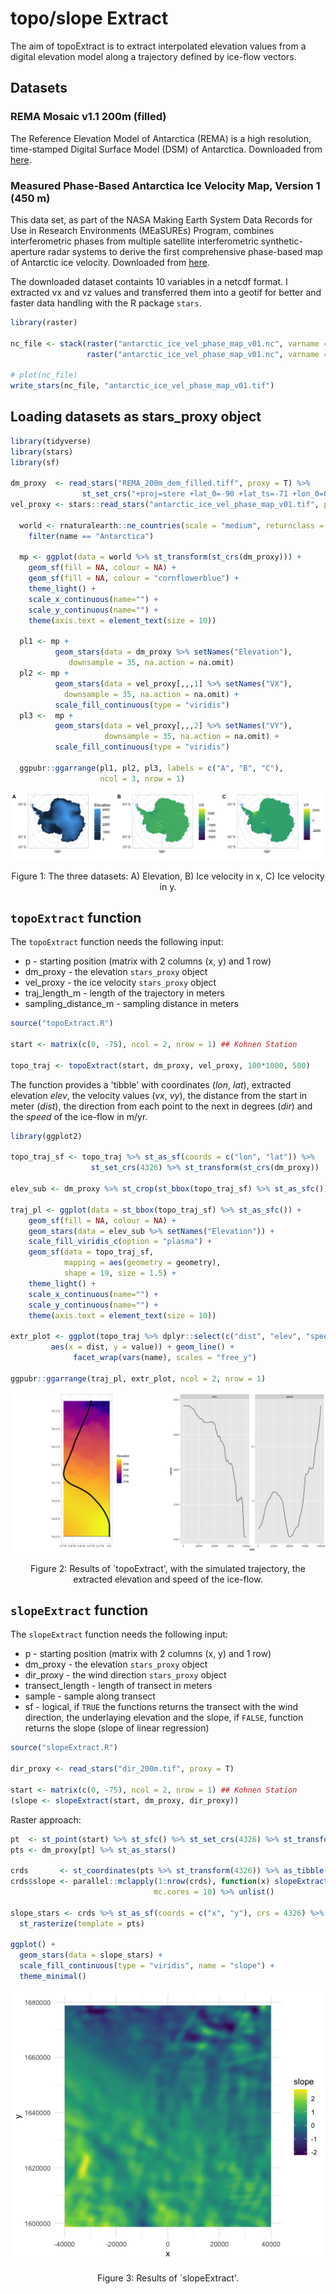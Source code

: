 # topo/slope Extract

The aim of topoExtract is to extract interpolated elevation values from a digital elevation model along a trajectory defined by ice-flow vectors.

## Datasets
### REMA Mosaic v1.1 200m (filled)

The Reference Elevation Model of Antarctica (REMA) is a high resolution, time-stamped Digital Surface Model (DSM) of Antarctica.
Downloaded from [here](https://data.pgc.umn.edu/elev/dem/setsm/REMA/mosaic/v1.1/200m/).

### Measured Phase-Based Antarctica Ice Velocity Map, Version 1 (450 m)
This data set, as part of the NASA Making Earth System Data Records for Use in Research Environments (MEaSUREs) Program, combines interferometric phases from multiple satellite interferometric synthetic-aperture radar systems to derive the first comprehensive phase-based map of Antarctic ice velocity. 
Downloaded from [here](https://n5eil01u.ecs.nsidc.org/MEASURES/NSIDC-0754.001/).

The downloaded dataset containts 10 variables in a netcdf format. I extracted vx and vz values and transferred them into a geotif for better and faster data handling with the R package `stars`.

``` r
library(raster)

nc_file <- stack(raster("antarctic_ice_vel_phase_map_v01.nc", varname = "VX"),
                 raster("antarctic_ice_vel_phase_map_v01.nc", varname = "VY")) %>% st_as_stars()

# plot(nc_file)
write_stars(nc_file, "antarctic_ice_vel_phase_map_v01.tif")
```

## Loading datasets as stars_proxy object

``` r
library(tidyverse)
library(stars)
library(sf)

dm_proxy  <- read_stars("REMA_200m_dem_filled.tiff", proxy = T) %>%
                st_set_crs("+proj=stere +lat_0=-90 +lat_ts=-71 +lon_0=0 +x_0=0 +y_0=0 +datum=WGS84 +units=m +no_defs")
vel_proxy <- stars::read_stars("antarctic_ice_vel_phase_map_v01.tif", proxy = T)                 

  world <- rnaturalearth::ne_countries(scale = "medium", returnclass = "sf") %>%
    filter(name == "Antarctica")
  
  mp <- ggplot(data = world %>% st_transform(st_crs(dm_proxy))) +
    geom_sf(fill = NA, colour = NA) +
    geom_sf(fill = NA, colour = "cornflowerblue") +
    theme_light() +
    scale_x_continuous(name="") +
    scale_y_continuous(name="") +
    theme(axis.text = element_text(size = 10))
  
  pl1 <- mp +
          geom_stars(data = dm_proxy %>% setNames("Elevation"), 
             downsample = 35, na.action = na.omit)
  pl2 <- mp + 
          geom_stars(data = vel_proxy[,,,1] %>% setNames("VX"), 
            downsample = 35, na.action = na.omit) +
          scale_fill_continuous(type = "viridis")
  pl3 <-  mp + 
          geom_stars(data = vel_proxy[,,,2] %>% setNames("VY"), 
                     downsample = 35, na.action = na.omit) +
          scale_fill_continuous(type = "viridis")
  
  ggpubr::ggarrange(pl1, pl2, pl3, labels = c("A", "B", "C"),
                    ncol = 3, nrow = 1)
```

<center>

<img src="img/img1.png"></img>

<figcaption>

Figure 1: The three datasets: A) Elevation, B) Ice velocity in x, C) Ice velocity in y.

</figcaption>

</center>

## `topoExtract` function

The `topoExtract` function needs the following input:

* p - starting position (matrix with 2 columns (x, y) and 1 row)
* dm_proxy - the elevation `stars_proxy` object
* vel_proxy - the ice velocity `stars_proxy` object
* traj_length_m - length of the trajectory in meters
* sampling_distance_m - sampling distance in meters

``` r
source("topoExtract.R")

start <- matrix(c(0, -75), ncol = 2, nrow = 1) ## Kohnen Station 

topo_traj <- topoExtract(start, dm_proxy, vel_proxy, 100*1000, 500)
```

The function provides a 'tibble' with coordinates (*lon*, *lat*), extracted elevation *elev*, the velocity values (*vx*, *vy*), the distance from the start in meter (*dist*), the direction from each point to the next in degrees (*dir*) and the *speed* of the ice-flow in m/yr. 

```r
library(ggplot2)

topo_traj_sf <- topo_traj %>% st_as_sf(coords = c("lon", "lat")) %>% 
                  st_set_crs(4326) %>% st_transform(st_crs(dm_proxy))

elev_sub <- dm_proxy %>% st_crop(st_bbox(topo_traj_sf) %>% st_as_sfc())

traj_pl <- ggplot(data = st_bbox(topo_traj_sf) %>% st_as_sfc()) +
    geom_sf(fill = NA, colour = NA) +
    geom_stars(data = elev_sub %>% setNames("Elevation")) + 
    scale_fill_viridis_c(option = "plasma") + 
    geom_sf(data = topo_traj_sf,
            mapping = aes(geometry = geometry), 
            shape = 19, size = 1.5) +
    theme_light() +
    scale_x_continuous(name="") +
    scale_y_continuous(name="") +
    theme(axis.text = element_text(size = 10))

extr_plot <- ggplot(topo_traj %>% dplyr::select(c("dist", "elev", "speed")) %>% tidyr::pivot_longer(cols = -dist),
         aes(x = dist, y = value)) + geom_line() +
              facet_wrap(vars(name), scales = "free_y")

ggpubr::ggarrange(traj_pl, extr_plot, ncol = 2, nrow = 1)
```

<center>

<img src="img/img2.png"></img>

<figcaption>

Figure 2: Results of `topoExtract', with the simulated trajectory, the extracted elevation and speed of the ice-flow.

</figcaption>

</center>

## `slopeExtract` function

The `slopeExtract` function needs the following input:

* p - starting position (matrix with 2 columns (x, y) and 1 row)
* dm_proxy - the elevation `stars_proxy` object
* dir_proxy - the wind direction `stars_proxy` object
* transect_length - length of transect in meters
* sample - sample along transect
* sf - logical, if `TRUE` the functions returns the transect with the wind direction, the underlaying elevation and the slope, if `FALSE`, function returns the slope (slope of linear regression)

``` r
source("slopeExtract.R")

dir_proxy <- read_stars("dir_200m.tif", proxy = T)

start <- matrix(c(0, -75), ncol = 2, nrow = 1) ## Kohnen Station 
(slope <- slopeExtract(start, dm_proxy, dir_proxy))
```

Raster approach:

``` r
pt  <- st_point(start) %>% st_sfc() %>% st_set_crs(4326) %>% st_transform(st_crs(dm_proxy)) %>% st_buffer(40000)
pts <- dm_proxy[pt] %>% st_as_stars()

crds       <- st_coordinates(pts %>% st_transform(4326)) %>% as_tibble()
crds$slope <- parallel::mclapply(1:nrow(crds), function(x) slopeExtract(as.numeric(crds[x,]), dm_proxy, dir_proxy, sf = FALSE), 
                                mc.cores = 10) %>% unlist()

slope_stars <- crds %>% st_as_sf(coords = c("x", "y"), crs = 4326) %>% st_transform(st_crs(pts)) %>%
  st_rasterize(template = pts)

ggplot() +
  geom_stars(data = slope_stars) +
  scale_fill_continuous(type = "viridis", name = "slope") +
  theme_minimal()
```

<center>

<img src="img/img3.png"></img>

<figcaption>

Figure 3: Results of `slopeExtract'.

</figcaption>

</center>
